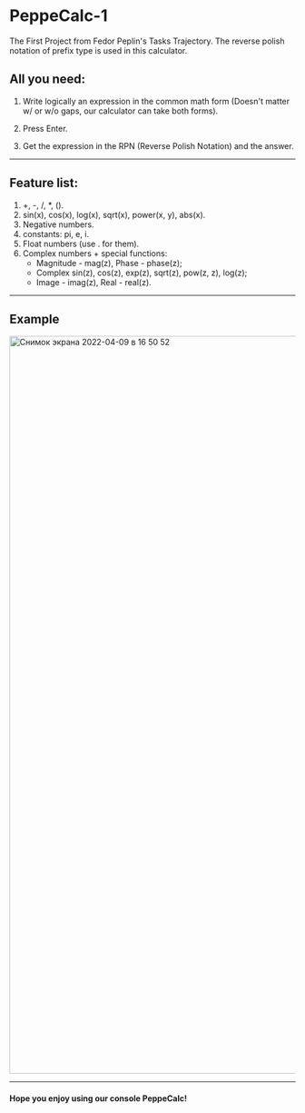 # PeppeCalc-1
The First Project from Fedor Peplin's Tasks Trajectory.
The reverse polish notation of prefix type is used in this calculator.

## All you need:
1) Write logically an expression in the common math form (Doesn't matter w/ or w/o gaps, our calculator can take both forms).

2) Press Enter.

3) Get the expression in the RPN (Reverse Polish Notation) and the answer.
---
## Feature list:

1) +, -, /, *, ().
2) sin(x), cos(x), log(x), sqrt(x), power(x, y), abs(x).
3) Negative numbers.
4) constants: pi, e, i.
5) Float numbers (use . for them).
6) Complex numbers + special functions:
   - Magnitude - mag(z), Phase - phase(z);
   - Complex sin(z), cos(z), exp(z), sqrt(z), pow(z, z), log(z);
   - Image - imag(z), Real - real(z).
---
## Example
<img width="1299" alt="Снимок экрана 2022-04-09 в 16 50 52" src="https://user-images.githubusercontent.com/100523204/162577185-3c5153f2-736c-4f41-b34b-66d2896fa7ee.png">

---
#### Hope you enjoy using our console PeppeCalc!
